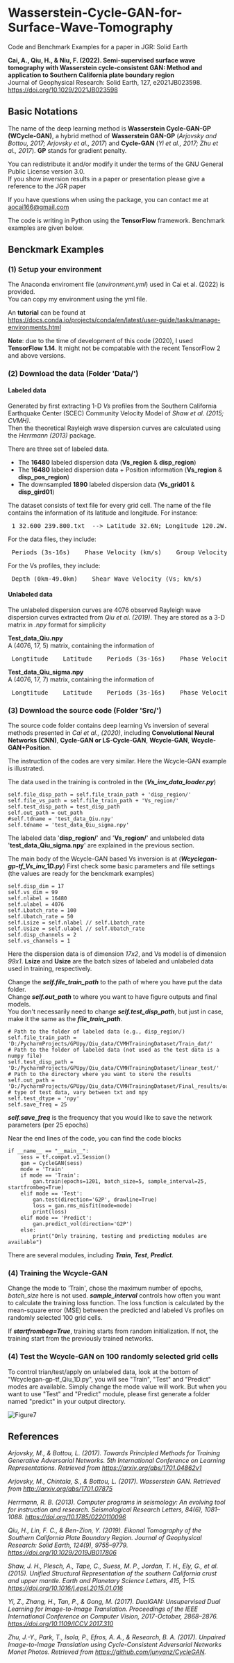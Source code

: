 # Wasserstein-Cycle-GAN-for-Surface-Wave-Tomography
Code and Benchmark Examples for a paper in JGR: Solid Earth

**Cai, A., Qiu, H., & Niu, F. (2022). Semi-supervised surface wave tomography with Wasserstein cycle-consistent GAN: Method and application to Southern California plate boundary region** <br />
Journal of Geophysical Research: Solid Earth, 127, e2021JB023598. <br />
https://doi.org/10.1029/2021JB023598

## Basic Notations <br />
The name of the deep learning method is **Wasserstein Cycle-GAN-GP (WCycle-GAN)**, a hybrid method of **Wasserstein GAN-GP** (*Arjovsky and Bottou, 2017; Arjovsky et al., 2017*) and **Cycle-GAN** (*Yi et al., 2017; Zhu et al., 2017*). **GP** stands for gradient penalty.

You can redistribute it and/or modify it under the terms of the GNU General Public License version 3.0. <br />
If you show inversion results in a paper or presentation please give a reference to the JGR paper

If you have questions when using the package, you can contact me at aocai166@gmail.com <br />

The code is writing in Python using the **TensorFlow** framework. Benchmark examples are given below. <br />

## Benckmark Examples
### (1) Setup your environment <br />
The Anaconda enviroment file (*environment.yml*) used in Cai et al. (2022) is provided. <br />
You can copy my environment using the yml file. <br />

An **tutorial** can be found at https://docs.conda.io/projects/conda/en/latest/user-guide/tasks/manage-environments.html

**Note**: due to the time of development of this code (2020), I used **TensorFlow 1.14**. It might not be compatable with the recent TensorFlow 2 and above versions.

### (2) Download the data (**Folder 'Data/'**) <br />
#### Labeled data <br />
Generated by first extracting 1-D *Vs* profiles from the Southern California Earthquake Center (SCEC) Community Velocity Model of *Shaw et al. (2015; CVMH)*. <br />
Then the theoretical Rayleigh wave dispersion curves are calculated using the *Herrmann (2013)* package.

There are three set of labeled data. <br />
- The **16480** labeled dispersion data (**Vs_region** & **disp_region**) <br />
- The **16480** labeled dispersion data + Position information (**Vs_region** & **disp_pos_region**) <br />
- The downsampled **1890** labeled dispersion data (**Vs_grid01** & **disp_gird01**) <br />

The dataset consists of text file for every grid cell. The name of the file contains the information of its latitude and longitude. For instance:

<pre> 1_32.600_239.800.txt  --> Latitude 32.6N; Longitude 120.2W. </pre>

For the data files, they include: <br />
<pre> Periods (3s-16s)    Phase Velocity (km/s)    Group Velocity (km/s)    Latitude    Longtitude </pre>
For the Vs profiles, they include: <br />
<pre> Depth (0km-49.0km)    Shear Wave Velocity (Vs; km/s) </pre>

#### Unlabeled data <br />
The unlabeled dispersion curves are 4076 observed Rayleigh wave dispersion curves extracted from *Qiu et al. (2019)*. They are stored as a 3-D matrix in *.npy* format for simplicity <br />

**Test_data_Qiu.npy** <br />
A (4076, 17, 5) matrix, containing the information of <br />
<pre> Longtitude    Latitude    Periods (3s-16s)    Phase Velocity (km/s)    Group Velocity (km/s) </pre>

**Test_data_Qiu_sigma.npy** <br />
A (4076, 17, 7) matrix, containing the information of <br />
<pre> Longtitude    Latitude    Periods (3s-16s)    Phase Velocity (km/s)    Group Velocity (km/s)    Uncertainty of Phase Velocity (km/s)    Uncertainty of Group Velocity (km/s)</pre>

### (3) Download the source code (**Folder 'Src/'**) <br />
The source code folder contains deep learning Vs inversion of several methods presented in *Cai et al., (2020)*, including **Convolutional Neural Networks (CNN)**, **Cycle-GAN or LS-Cycle-GAN**, **Wcycle-GAN**, **Wcycle-GAN+Position**.

The instruction of the codes are very similar. Here the Wcycle-GAN example is illustrated. <br />

The data used in the training is controled in the (***Vs_inv_data_loader.py***)
```
self.file_disp_path = self.file_train_path + 'disp_region/'
self.file_vs_path = self.file_train_path + 'Vs_region/'
self.test_disp_path = test_disp_path
self.out_path = out_path
#self.tdname = 'test_data_Qiu.npy'
self.tdname = 'test_data_Qiu_sigma.npy'
```
The labeled data '**disp_region/**' and '**Vs_region/**' and unlabeled data '**test_data_Qiu_sigma.npy**' are explained in the previous section.

The main body of the Wcycle-GAN based Vs inversion is at (***Wcyclegan-gp-tf_Vs_inv_1D.py***)
First check some basic parameters and file settings (the values are ready for the benckmark examples)
```
self.disp_dim = 17
self.vs_dim = 99
self.nlabel = 16480
self.ulabel = 4076
self.Lbatch_rate = 100
self.Ubatch_rate = 50
self.Lsize = self.nlabel // self.Lbatch_rate
self.Usize = self.ulabel // self.Ubatch_rate
self.disp_channels = 2
self.vs_channels = 1
```
Here the dispersion data is of dimension *17x2*, and Vs model is of dimension *99x1*. **Lsize** and **Usize** are the batch sizes of labeled and unlabeled data used in training, respectively. <br />

Change the ***self.file_train_path*** to the path of where you have put the data folder. <br />
Change ***self.out_path*** to where you want to have figure outputs and final models. <br />
You don't necessarily need to change ***self.test_disp_path***, but just in case, make it the same as the ***file_train_path***. <br />
```
# Path to the folder of labeled data (e.g., disp_region/)
self.file_train_path = 'D:/PycharmProjects/GPUpy/Qiu_data/CVMHTrainingDataset/Train_dat/'
# Path to the folder of labeled data (not used as the test data is a numpy file)
self.test_disp_path = 'D:/PycharmProjects/GPUpy/Qiu_data/CVMHTrainingDataset/linear_test/'
# Path to the directory where you want to store the results
self.out_path = 'D:/PycharmProjects/GPUpy/Qiu_data/CVMHTrainingDataset/Final_results/output_region_chi/'
# type of test data, vary between txt and npy
self.test_dtype = 'npy'
self.save_freq = 25
```
***self.save_freq*** is the frequency that you would like to save the network parameters (per 25 epochs)

Near the end lines of the code, you can find the code blocks
```
if __name__ == "__main__":
    sess = tf.compat.v1.Session()
    gan = CycleGAN(sess)
    mode = 'Train'
    if mode == 'Train':
        gan.train(epochs=1201, batch_size=5, sample_interval=25, startfrombeg=True)
    elif mode == 'Test':
        gan.test(direction='G2P', drawline=True)
        loss = gan.rms_misfit(mode=mode)
        print(loss)
    elif mode == 'Predict':
        gan.predict_vol(direction='G2P')
    else:
        print("Only training, testing and predicting modules are available")
```
There are several modules, including ***Train***, ***Test***, ***Predict***.

### (4) Training the Wcycle-GAN <br />
Change the mode to 'Train', chose the maximum number of epochs, *batch_size* here is not used. ***sample_interval*** controls how often you want to calculate the training loss function. The loss function is calculated by the mean-square error (MSE) between the predicted and labeled Vs profiles on randomly selected 100 grid cells.

If ***startfrombeg=True***, training starts from random initialization. If not, the training start from the previously trained networks.

### (4) Test the Wcycle-GAN on 100 randomly selected grid cells <br />


To control trian/test/apply on unlabeled data, look at the bottom of "Wcyclegan-gp-tf_Qiu_1D.py", you will see "Train", "Test" and "Predict" modes are available. Simply change the mode value will work. But when you want to use "Test" and "Predict" module, please first generate a folder named "predict" in your output directory.

![Figure7](https://user-images.githubusercontent.com/35436104/154765285-227c78f2-667c-4b53-a232-7c6fb84e2e75.JPG)

## References
*Arjovsky, M., & Bottou, L. (2017). Towards Principled Methods for Training Generative Adversarial Networks. 5th International Conference on Learning Representations. Retrieved from https://arxiv.org/abs/1701.04862v1*

*Arjovsky, M., Chintala, S., & Bottou, L. (2017). Wasserstein GAN. Retrieved from http://arxiv.org/abs/1701.07875*

*Herrmann, R. B. (2013). Computer programs in seismology: An evolving tool for instruction and research. Seismological Research Letters, 84(6), 1081–1088. https://doi.org/10.1785/0220110096*

*Qiu, H., Lin, F. C., & Ben-Zion, Y. (2019). Eikonal Tomography of the Southern California Plate Boundary Region. Journal of Geophysical Research: Solid Earth, 124(9), 9755–9779. https://doi.org/10.1029/2019JB017806*

*Shaw, J. H., Plesch, A., Tape, C., Suess, M. P., Jordan, T. H., Ely, G., et al. (2015). Unified Structural Representation of the southern California crust and upper mantle. Earth and Planetary Science Letters, 415, 1–15. https://doi.org/10.1016/j.epsl.2015.01.016*

*Yi, Z., Zhang, H., Tan, P., & Gong, M. (2017). DualGAN: Unsupervised Dual Learning for Image-to-Image Translation. Proceedings of the IEEE International Conference on Computer Vision, 2017-October, 2868–2876. https://doi.org/10.1109/ICCV.2017.310*

*Zhu, J.-Y., Park, T., Isola, P., Efros, A. A., & Research, B. A. (2017). Unpaired Image-to-Image Translation using Cycle-Consistent Adversarial Networks Monet Photos. Retrieved from https://github.com/junyanz/CycleGAN.*
